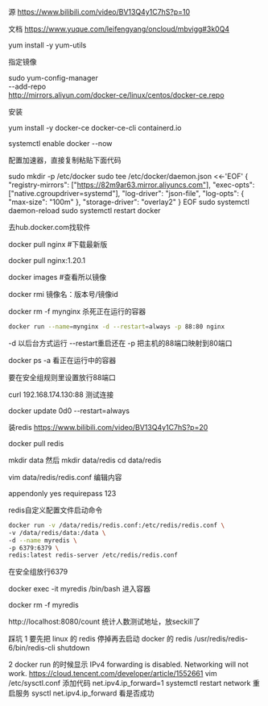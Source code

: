 源 https://www.bilibili.com/video/BV13Q4y1C7hS?p=10

文档 https://www.yuque.com/leifengyang/oncloud/mbvigg#3k0Q4

yum install -y yum-utils

指定镜像

sudo yum-config-manager \
--add-repo \
http://mirrors.aliyun.com/docker-ce/linux/centos/docker-ce.repo

安装

yum install -y docker-ce docker-ce-cli containerd.io

systemctl enable docker --now

配置加速器，直接复制粘贴下面代码

sudo mkdir -p /etc/docker
sudo tee /etc/docker/daemon.json <<-'EOF'
{
  "registry-mirrors": ["https://82m9ar63.mirror.aliyuncs.com"],
  "exec-opts": ["native.cgroupdriver=systemd"],
  "log-driver": "json-file",
  "log-opts": {
    "max-size": "100m"
  },
  "storage-driver": "overlay2"
}
EOF
sudo systemctl daemon-reload
sudo systemctl restart docker





去hub.docker.com找软件

docker pull nginx   	#下载最新版

docker pull nginx:1.20.1

docker images 		#查看所以镜像

docker rmi				镜像名：版本号/镜像id

docker rm -f mynginx		杀死正在运行的容器

```sh
docker run --name=mynginx -d --restart=always -p 88:80 nginx
```

-d 以后台方式运行	--restart重启还在	-p 把主机的88端口映射到80端口

docker ps -a				看正在运行中的容器

要在安全组规则里设置放行88端口

curl 192.168.174.130:88		测试连接

docker update 0d0 --restart=always



装redis	https://www.bilibili.com/video/BV13Q4y1C7hS?p=20

docker pull redis

mkdir data	然后	mkdir data/redis	cd data/redis

vim data/redis/redis.conf	编辑内容

appendonly yes
requirepass 123

redis自定义配置文件启动命令

```sh
docker run -v /data/redis/redis.conf:/etc/redis/redis.conf \
-v /data/redis/data:/data \
-d --name myredis \
-p 6379:6379 \
redis:latest redis-server /etc/redis/redis.conf
```

在安全组放行6379

docker exec -it  myredis /bin/bash		进入容器

docker rm -f myredis

http://localhost:8080/count	统计人数测试地址，放seckill了



踩坑
1 要先把 linux 的 redis 停掉再去启动 docker 的 redis
/usr/redis/redis-6/bin/redis-cli shutdown

2 docker run 的时候显示 IPv4 forwarding is disabled. Networking will not work.
https://cloud.tencent.com/developer/article/1552661
vim /etc/sysctl.conf	添加代码
net.ipv4.ip_forward=1 
systemctl restart network  	重启服务
sysctl net.ipv4.ip_forward  	看是否成功







